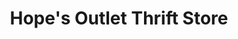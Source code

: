 ---
title: "Hope's Outlet Thrift Store"
url: /whitehall/hopes-outlet-thrift-store/
shop: Gebrauchtwaren
---